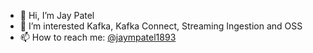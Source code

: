 - 👋 Hi, I’m Jay Patel
- 👀 I’m interested Kafka, Kafka Connect, Streaming Ingestion and OSS
- 📫 How to reach me: [@jaympatel1893](https://twitter.com/jaympatel1893) 

<!---
sfc-gh-japatel/sfc-gh-japatel is a ✨ special ✨ repository because its `README.md` (this file) appears on your GitHub profile.
You can click the Preview link to take a look at your changes.
--->
